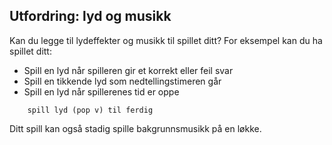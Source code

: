 ## Utfordring: lyd og musikk

Kan du legge til lydeffekter og musikk til spillet ditt? For eksempel kan du ha spillet ditt:

+ Spill en lyd når spilleren gir et korrekt eller feil svar
+ Spill en tikkende lyd som nedtellingstimeren går
+ Spill en lyd når spillerenes tid er oppe

```blocks3
    spill lyd (pop v) til ferdig
```

Ditt spill kan også stadig spille bakgrunnsmusikk på en løkke.